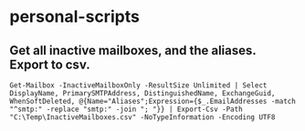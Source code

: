 # personal-scripts

## Get all inactive mailboxes, and the aliases. Export to csv.

`Get-Mailbox -InactiveMailboxOnly -ResultSize Unlimited | Select DisplayName, PrimarySMTPAddress, DistinguishedName, ExchangeGuid, WhenSoftDeleted, @{Name="Aliases";Expression={$_.EmailAddresses -match "^smtp:" -replace "smtp:" -join "; "}} | Export-Csv -Path "C:\Temp\InactiveMailboxes.csv" -NoTypeInformation -Encoding UTF8`
